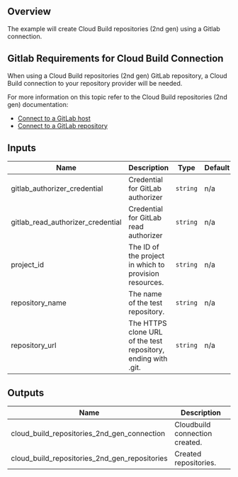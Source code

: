 ## Overview

The example will create Cloud Build repositories (2nd gen) using a Gitlab connection.

## Gitlab Requirements for Cloud Build Connection

When using a Cloud Build repositories (2nd gen) GitLab repository, a Cloud Build connection to your repository provider will be needed.

For more information on this topic refer to the Cloud Build repositories (2nd gen) documentation:
- [Connect to a GitLab host](https://cloud.google.com/build/docs/automating-builds/gitlab/connect-host-gitlab)
- [Connect to a GitLab repository](https://cloud.google.com/build/docs/automating-builds/github/connect-repo-github?generation=2nd-gen)

<!-- BEGINNING OF PRE-COMMIT-TERRAFORM DOCS HOOK -->
## Inputs

| Name | Description | Type | Default | Required |
|------|-------------|------|---------|:--------:|
| gitlab\_authorizer\_credential | Credential for GitLab authorizer | `string` | n/a | yes |
| gitlab\_read\_authorizer\_credential | Credential for GitLab read authorizer | `string` | n/a | yes |
| project\_id | The ID of the project in which to provision resources. | `string` | n/a | yes |
| repository\_name | The name of the test repository. | `string` | n/a | yes |
| repository\_url | The HTTPS clone URL of the test repository, ending with .git. | `string` | n/a | yes |

## Outputs

| Name | Description |
|------|-------------|
| cloud\_build\_repositories\_2nd\_gen\_connection | Cloudbuild connection created. |
| cloud\_build\_repositories\_2nd\_gen\_repositories | Created repositories. |

<!-- END OF PRE-COMMIT-TERRAFORM DOCS HOOK -->

